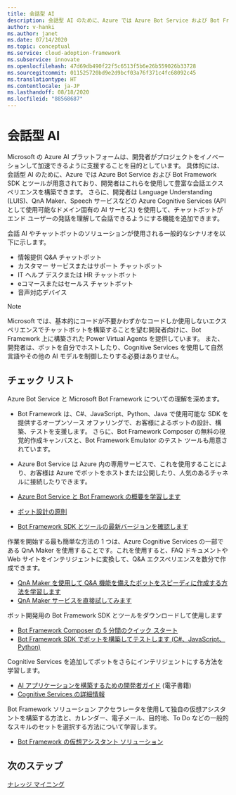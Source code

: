 ```yaml
---
title: 会話型 AI
description: 会話型 AI のために、Azure では Azure Bot Service および Bot Framework SDK とツールが用意されており、開発者はこれらを使用して豊富な会話エクスペリエンスを構築できます。
author: v-hanki
ms.author: janet
ms.date: 07/14/2020
ms.topic: conceptual
ms.service: cloud-adoption-framework
ms.subservice: innovate
ms.openlocfilehash: 47d69db490f22f5c6513f5b6e26b559026b33728
ms.sourcegitcommit: 011525720bd9e2d9bcf03a76f371c4fc68092c45
ms.translationtype: HT
ms.contentlocale: ja-JP
ms.lasthandoff: 08/18/2020
ms.locfileid: "88568687"
---
```

# <a name="conversational-ai"></a>会話型 AI

Microsoft の Azure AI プラットフォームは、開発者がプロジェクトをイノベーションして加速できるように支援することを目的としています。 具体的には、会話型 AI のために、Azure では Azure Bot Service および Bot Framework SDK とツールが用意されており、開発者はこれらを使用して豊富な会話エクスペリエンスを構築できます。 さらに、開発者は Language Understanding (LUIS)、QnA Maker、Speech サービスなどの Azure Cognitive Services (API として使用可能なドメイン固有の AI サービス) を使用して、チャットボットがエンド ユーザーの発話を理解して会話できるようにする機能を追加できます。

会話 AI やチャットボットのソリューションが使用される一般的なシナリオを以下に示します。

- 情報提供 Q&A チャットボット
- カスタマー サービスまたはサポート チャットボット
- IT ヘルプ デスクまたは HR チャットボット
- eコマースまたはセールス チャットボット
- 音声対応デバイス

> [!NOTE]
> Microsoft では、基本的にコードが不要かわずかなコードしか使用しないエクスペリエンスでチャットボットを構築することを望む開発者向けに、Bot Framework 上に構築された Power Virtual Agents を提供しています。 また、開発者は、ボットを自分でホストしたり、Cognitive Services を使用して自然言語やその他の AI モデルを制御したりする必要はありません。

## <a name="checklist"></a>チェック リスト

Azure Bot Service と Microsoft Bot Framework についての理解を深めます。

- Bot Framework は、C#、JavaScript、Python、Java で使用可能な SDK を提供するオープンソース オファリングで、お客様によるボットの設計、構築、テストを支援します。 さらに、Bot Framework Composer の無料の視覚的作成キャンバスと、Bot Framework Emulator のテスト ツールも用意されています。
- Azure Bot Service は Azure 内の専用サービスで、これを使用することにより、お客様は Azure でボットをホストまたは公開したり、人気のあるチャネルに接続したりできます。

- [Azure Bot Service と Bot Framework の概要を学習します](/azure/bot-service/bot-service-overview-introduction?view=azure-bot-service-4.0)
- [ボット設計の原則](/azure/bot-service/bot-service-design-principles?view=azure-bot-service-4.0)
- [Bot Framework SDK とツールの最新バージョンを確認します](/azure/bot-service/what-is-new?view=azure-bot-service-4.0)

作業を開始する最も簡単な方法の 1 つは、Azure Cognitive Services の一部である QnA Maker を使用することです。これを使用すると、FAQ ドキュメントや Web サイトをインテリジェントに変換して、Q&A エクスペリエンスを数分で作成できます。

- [QnA Maker を使用して Q&A 機能を備えたボットをスピーディに作成する方法を学習します](/azure/bot-service/bot-builder-tutorial-add-qna?tabs=csharp&view=azure-bot-service-4.0)
- [QnA Maker サービスを直接試してみます](https://www.qnamaker.ai/)

ボット開発用の Bot Framework SDK とツールをダウンロードして使用します

- [Bot Framework Composer の 5 分間のクイック スタート](/composer/)
- [Bot Framework SDK でボットを構築してテストします (C#、JavaScript、Python)](/azure/bot-service/dotnet/bot-builder-dotnet-sdk-quickstart?view=azure-bot-service-4.0)

Cognitive Services を追加してボットをさらにインテリジェントにする方法を学習します。

- [AI アプリケーションを構築するための開発者ガイド](https://www.oreilly.com/library/view/a-developers-guide/9781492080619/) (電子書籍)
- [Cognitive Services の詳細情報](/azure/cognitive-services/)

Bot Framework ソリューション アクセラレータを使用して独自の仮想アシスタントを構築する方法と、カレンダー、電子メール、目的地、To Do などの一般的なスキルのセットを選択する方法について学習します。

- [Bot Framework の仮想アシスタント ソリューション](https://microsoft.github.io/botframework-solutions/index)

## <a name="next-steps"></a>次のステップ

[ナレッジ マイニング](./knowledge-mining.md)
